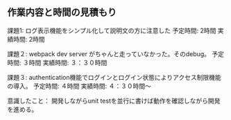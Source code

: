 ## 作業内容と時間の見積もり

課題1: ログ表示機能をシンプル化して説明文の方に注意した
予定時間: 2時間
実績時間: 2時間

課題２: webpack dev server がちゃんと走っていなかった。そのdebug。
予定時間: ３時間
実績時間: ３：３０時間

課題３: authentication機能でログインとログイン状態によりアクセス制限機能の導入。
予定時間: ４時間
実績時間: ４：３０時間〜

意識したこと：
開発しながらunit testを並行に書けば動作を確認しながら開発を進める。
